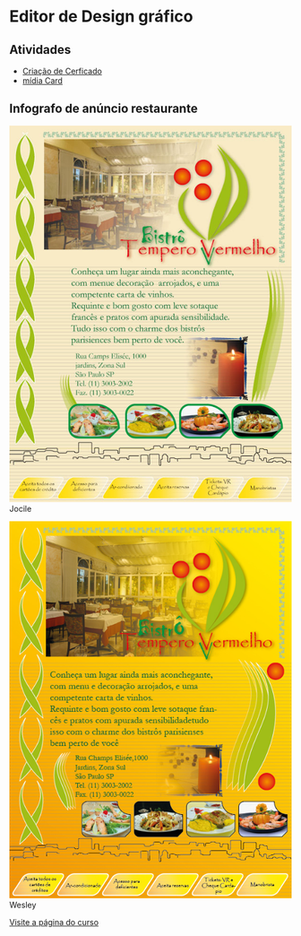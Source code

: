 # Editor de Design gráfico

## Atividades

- [Criação de Cerficado](certificados.md)
- [mídia Card](midiacard.md)

## Infografo de anúncio restaurante

![Anuncio-bistro-jocile.jpg](Anuncio-bistro-jocile.jpg)
Jocile

![anúncio-wesley.jpg](anúncio-wesley.jpg)
Wesley

[Visite a página do curso](https://jocile.com/posts/planejamento-de-editor-grafico/)
